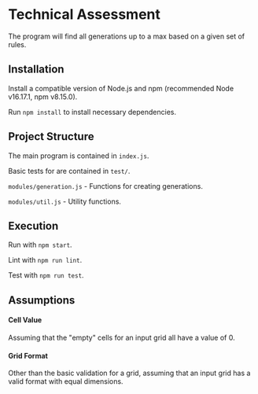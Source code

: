 # Technical Assessment
The program will find all generations up to a max based on a given set of rules.

## Installation

Install a compatible version of Node.js and npm (recommended Node v16.17.1, npm v8.15.0).

Run `npm install` to install necessary dependencies.

## Project Structure
The main program is contained in `index.js`.

Basic tests for are contained in `test/`.

`modules/generation.js` - Functions for creating generations.

`modules/util.js` - Utility functions.

## Execution
Run with `npm start`.

Lint with `npm run lint`.

Test with `npm run test`.

## Assumptions

#### Cell Value
Assuming that the "empty" cells for an input grid all have a value of 0.

#### Grid Format
Other than the basic validation for a grid, assuming that an input grid has a valid format with equal dimensions.
